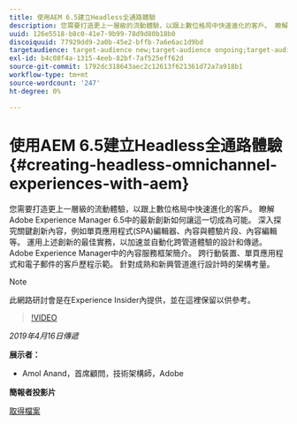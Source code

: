 ```yaml
---
title: 使用AEM 6.5建立Headless全通路體驗
description: 您需要打造更上一層級的流動體驗，以跟上數位格局中快速進化的客戶。 瞭解Adobe Experience Manager 6.5中的最新創新如何讓這一切成為可能。 深入探究關鍵創新內容，例如單頁應用程式(SPA)編輯器、內容與體驗片段、內容編輯等。 運用上述創新的最佳實務，以加速並自動化跨管道體驗的設計和傳遞。 Adobe Experience Manager中的內容服務框架簡介。 跨行動裝置、單頁應用程式和電子郵件的客戶歷程示範。 針對成熟和新興管道進行設計時的架構考量。
uuid: 126e5518-b8c0-41e7-9b99-78d9d80b18b0
discoiquuid: 77929dd9-2a0b-45e2-bffb-7a6e6ac1d9bd
targetaudience: target-audience new;target-audience ongoing;target-audience upgrader
exl-id: b4c08f4a-1315-4eeb-82bf-7af525eff62d
source-git-commit: 1792dc318643aec2c12613f621361d72a7a918b1
workflow-type: tm+mt
source-wordcount: '247'
ht-degree: 0%

---
```


# 使用AEM 6.5建立Headless全通路體驗{#creating-headless-omnichannel-experiences-with-aem}

您需要打造更上一層級的流動體驗，以跟上數位格局中快速進化的客戶。 瞭解Adobe Experience Manager 6.5中的最新創新如何讓這一切成為可能。 深入探究關鍵創新內容，例如單頁應用程式(SPA)編輯器、內容與體驗片段、內容編輯等。 運用上述創新的最佳實務，以加速並自動化跨管道體驗的設計和傳遞。 Adobe Experience Manager中的內容服務框架簡介。 跨行動裝置、單頁應用程式和電子郵件的客戶歷程示範。 針對成熟和新興管道進行設計時的架構考量。

>[!NOTE]
>
>此網路研討會是在Experience Insider內提供，並在這裡保留以供參考。

>[!VIDEO](https://video.tv.adobe.com/v/27088/?quality=9)

*2019年4月16日傳遞*

**展示者：**

* Amol Anand，首席顧問，技術架構師，Adobe

**簡報者投影片**

[取得檔案](assets/headless-omnichannelwebinar04162019.pdf)
